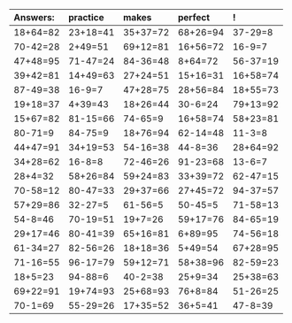 | Answers: | practice | makes | perfect | ! |
| :--- | :--- | :--- | :--- | :--- |
| 18+64=82 | 23+18=41 | 35+37=72 | 68+26=94 | 37-29=8 | 
| 70-42=28 | 2+49=51 | 69+12=81 | 16+56=72 | 16-9=7 | 
| 47+48=95 | 71-47=24 | 84-36=48 | 8+64=72 | 56-37=19 | 
| 39+42=81 | 14+49=63 | 27+24=51 | 15+16=31 | 16+58=74 | 
| 87-49=38 | 16-9=7 | 47+28=75 | 28+56=84 | 18+55=73 | 
| 19+18=37 | 4+39=43 | 18+26=44 | 30-6=24 | 79+13=92 | 
| 15+67=82 | 81-15=66 | 74-65=9 | 16+58=74 | 58+23=81 | 
| 80-71=9 | 84-75=9 | 18+76=94 | 62-14=48 | 11-3=8 | 
| 44+47=91 | 34+19=53 | 54-16=38 | 44-8=36 | 28+64=92 | 
| 34+28=62 | 16-8=8 | 72-46=26 | 91-23=68 | 13-6=7 | 
| 28+4=32 | 58+26=84 | 59+24=83 | 33+39=72 | 62-47=15 | 
| 70-58=12 | 80-47=33 | 29+37=66 | 27+45=72 | 94-37=57 | 
| 57+29=86 | 32-27=5 | 61-56=5 | 50-45=5 | 71-58=13 | 
| 54-8=46 | 70-19=51 | 19+7=26 | 59+17=76 | 84-65=19 | 
| 29+17=46 | 80-41=39 | 65+16=81 | 6+89=95 | 74-56=18 | 
| 61-34=27 | 82-56=26 | 18+18=36 | 5+49=54 | 67+28=95 | 
| 71-16=55 | 96-17=79 | 59+12=71 | 58+38=96 | 82-59=23 | 
| 18+5=23 | 94-88=6 | 40-2=38 | 25+9=34 | 25+38=63 | 
| 69+22=91 | 19+74=93 | 25+68=93 | 76+8=84 | 51-26=25 | 
| 70-1=69 | 55-29=26 | 17+35=52 | 36+5=41 | 47-8=39 | 
